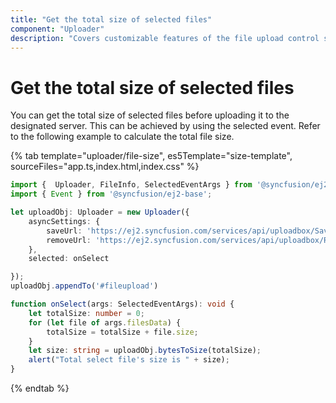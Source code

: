 ```yaml
---
title: "Get the total size of selected files"
component: "Uploader"
description: "Covers customizable features of the file upload control such as a preview image, invisible upload, progress bar, sort the file list and more."
---
```


# Get the total size of selected files

You can get the total size of selected files before uploading it to the designated server. This can be achieved by using the selected event. Refer to the following example to calculate the total file size.

{% tab template="uploader/file-size", es5Template="size-template", sourceFiles="app.ts,index.html,index.css" %}

```typescript
import {  Uploader, FileInfo, SelectedEventArgs } from '@syncfusion/ej2-inputs';
import { Event } from '@syncfusion/ej2-base';

let uploadObj: Uploader = new Uploader({
    asyncSettings: {
        saveUrl: 'https://ej2.syncfusion.com/services/api/uploadbox/Save',
        removeUrl: 'https://ej2.syncfusion.com/services/api/uploadbox/Remove'
    },
    selected: onSelect

});
uploadObj.appendTo('#fileupload')

function onSelect(args: SelectedEventArgs): void {
    let totalSize: number = 0;
    for (let file of args.filesData) {
        totalSize = totalSize + file.size;
    }
    let size: string = uploadObj.bytesToSize(totalSize);
    alert("Total select file's size is " + size);
}
```

{% endtab %}